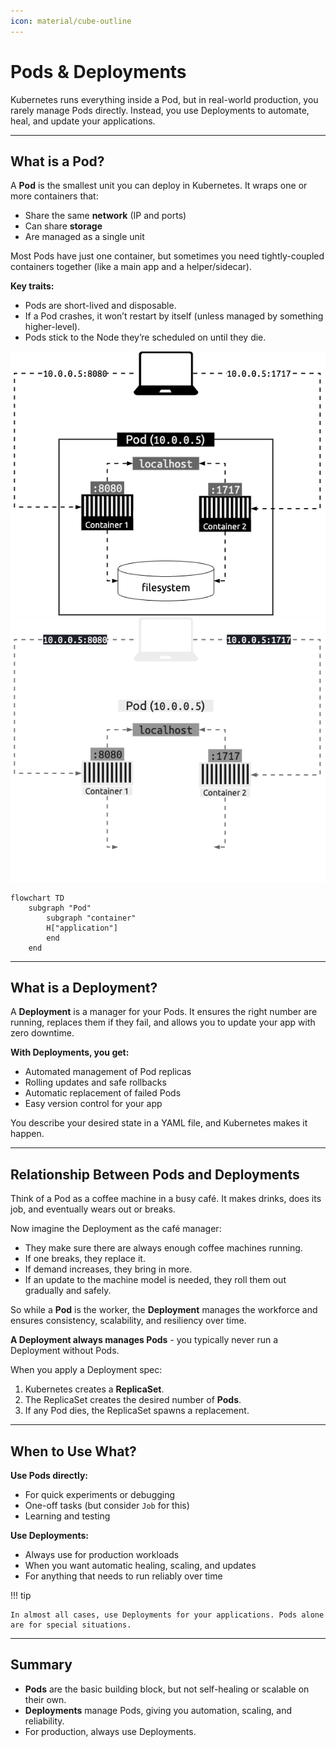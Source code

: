 ```yaml
---
icon: material/cube-outline
---
```


<h1>Pods & Deployments</h1>

Kubernetes runs everything inside a Pod, but in real-world production, you rarely manage Pods directly. Instead, you use Deployments to automate, heal, and update your applications.

---

<h2>What is a Pod?</h2>

A <strong>Pod</strong> is the smallest unit you can deploy in Kubernetes. It wraps one or more containers that:

- Share the same <strong>network</strong> (IP and ports)
- Can share <strong>storage</strong>
- Are managed as a single unit

Most Pods have just one container, but sometimes you need tightly-coupled containers together (like a main app and a helper/sidecar).

<strong>Key traits:</strong>

- Pods are short-lived and disposable.
- If a Pod crashes, it won’t restart by itself (unless managed by something higher-level).
- Pods stick to the Node they’re scheduled on until they die.

![Multi-container Diagram](images/multicontainer-light.png#only-light)
![Multi-container Diagram](images/multicontainer-dark.png#only-dark)

```mermaid
flowchart TD 
    subgraph "Pod"
        subgraph "container"
        H["application"]
        end
    end
```

---

<h2>What is a Deployment?</h2>

A <strong>Deployment</strong> is a manager for your Pods. It ensures the right number are running, replaces them if they fail, and allows you to update your app with zero downtime.

<strong>With Deployments, you get:</strong>

- Automated management of Pod replicas
- Rolling updates and safe rollbacks
- Automatic replacement of failed Pods
- Easy version control for your app

You describe your desired state in a YAML file, and Kubernetes makes it happen.

---

<h2>Relationship Between Pods and Deployments</h2>

Think of a Pod as a coffee machine in a busy café. It makes drinks, does its job, and eventually wears out or breaks.

Now imagine the Deployment as the café manager:

- They make sure there are always enough coffee machines running.
- If one breaks, they replace it.
- If demand increases, they bring in more.
- If an update to the machine model is needed, they roll them out gradually and safely.

So while a **Pod** is the worker, the **Deployment** manages the workforce and ensures consistency, scalability, and resiliency over time.

**A Deployment always manages Pods** - you typically never run a Deployment without Pods.

When you apply a Deployment spec:

1. Kubernetes creates a **ReplicaSet**.
2. The ReplicaSet creates the desired number of **Pods**.
3. If any Pod dies, the ReplicaSet spawns a replacement.

---

<h2>When to Use What?</h2>

<strong>Use Pods directly:</strong>

- For quick experiments or debugging
- One-off tasks (but consider <code>Job</code> for this)
- Learning and testing

<strong>Use Deployments:</strong>

- Always use for production workloads
- When you want automatic healing, scaling, and updates
- For anything that needs to run reliably over time

!!! tip

    In almost all cases, use Deployments for your applications. Pods alone are for special situations.


---

<h2>Summary</h2>
<ul>
<li><strong>Pods</strong> are the basic building block, but not self-healing or scalable on their own.</li>
<li><strong>Deployments</strong> manage Pods, giving you automation, scaling, and reliability.</li>
<li>For production, always use Deployments.</li>
</ul>